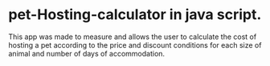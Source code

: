 # pet-Hosting-calculator in java script.
This app was made to measure and allows the user to calculate the cost of hosting a pet according to the price and 
discount conditions for each size of animal and number of days of accommodation.
